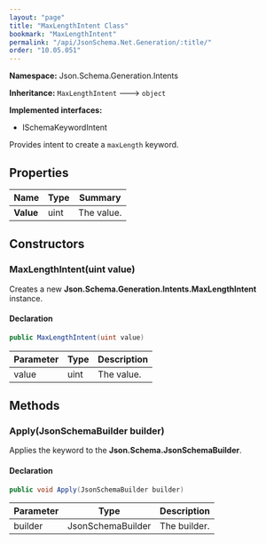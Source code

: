 ```yaml
---
layout: "page"
title: "MaxLengthIntent Class"
bookmark: "MaxLengthIntent"
permalink: "/api/JsonSchema.Net.Generation/:title/"
order: "10.05.051"
---
```

**Namespace:** Json.Schema.Generation.Intents

**Inheritance:**
`MaxLengthIntent`
 🡒 
`object`

**Implemented interfaces:**

- ISchemaKeywordIntent

Provides intent to create a `maxLength` keyword.

## Properties

| Name | Type | Summary |
|---|---|---|
| **Value** | uint | The value. |

## Constructors

### MaxLengthIntent(uint value)

Creates a new **Json.Schema.Generation.Intents.MaxLengthIntent** instance.

#### Declaration

```c#
public MaxLengthIntent(uint value)
```

| Parameter | Type | Description |
|---|---|---|
| value | uint | The value. |


## Methods

### Apply(JsonSchemaBuilder builder)

Applies the keyword to the **Json.Schema.JsonSchemaBuilder**.

#### Declaration

```c#
public void Apply(JsonSchemaBuilder builder)
```

| Parameter | Type | Description |
|---|---|---|
| builder | JsonSchemaBuilder | The builder. |


